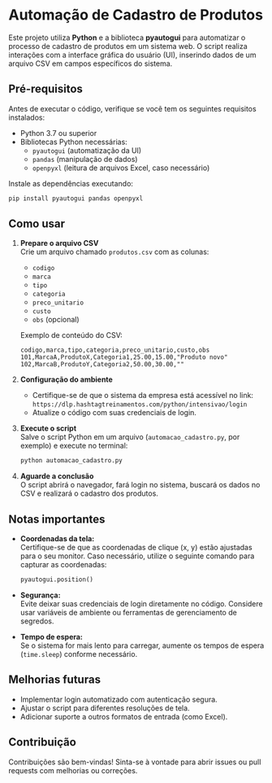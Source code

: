 # Automação de Cadastro de Produtos  

Este projeto utiliza **Python** e a biblioteca **pyautogui** para automatizar o processo de cadastro de produtos em um sistema web. O script realiza interações com a interface gráfica do usuário (UI), inserindo dados de um arquivo CSV em campos específicos do sistema.

## Pré-requisitos  

Antes de executar o código, verifique se você tem os seguintes requisitos instalados:  
- Python 3.7 ou superior  
- Bibliotecas Python necessárias:  
  - `pyautogui` (automatização da UI)  
  - `pandas` (manipulação de dados)  
  - `openpyxl` (leitura de arquivos Excel, caso necessário)  

Instale as dependências executando:  
```bash
pip install pyautogui pandas openpyxl
```

## Como usar  

1. **Prepare o arquivo CSV**  
   Crie um arquivo chamado `produtos.csv` com as colunas:  
   - `codigo`  
   - `marca`  
   - `tipo`  
   - `categoria`  
   - `preco_unitario`  
   - `custo`  
   - `obs` (opcional)  

   Exemplo de conteúdo do CSV:  
   ```csv
   codigo,marca,tipo,categoria,preco_unitario,custo,obs
   101,MarcaA,ProdutoX,Categoria1,25.00,15.00,"Produto novo"
   102,MarcaB,ProdutoY,Categoria2,50.00,30.00,""
   ```

2. **Configuração do ambiente**  
   - Certifique-se de que o sistema da empresa está acessível no link:  
     `https://dlp.hashtagtreinamentos.com/python/intensivao/login`  
   - Atualize o código com suas credenciais de login.  

3. **Execute o script**  
   Salve o script Python em um arquivo (`automacao_cadastro.py`, por exemplo) e execute no terminal:  
   ```bash
   python automacao_cadastro.py
   ```

4. **Aguarde a conclusão**  
   O script abrirá o navegador, fará login no sistema, buscará os dados no CSV e realizará o cadastro dos produtos.

## Notas importantes  

- **Coordenadas da tela:**  
  Certifique-se de que as coordenadas de clique (x, y) estão ajustadas para o seu monitor. Caso necessário, utilize o seguinte comando para capturar as coordenadas:  
  ```python
  pyautogui.position()
  ```  

- **Segurança:**  
  Evite deixar suas credenciais de login diretamente no código. Considere usar variáveis de ambiente ou ferramentas de gerenciamento de segredos.

- **Tempo de espera:**  
  Se o sistema for mais lento para carregar, aumente os tempos de espera (`time.sleep`) conforme necessário.  

## Melhorias futuras  

- Implementar login automatizado com autenticação segura.  
- Ajustar o script para diferentes resoluções de tela.  
- Adicionar suporte a outros formatos de entrada (como Excel).  

## Contribuição  

Contribuições são bem-vindas! Sinta-se à vontade para abrir issues ou pull requests com melhorias ou correções.  
